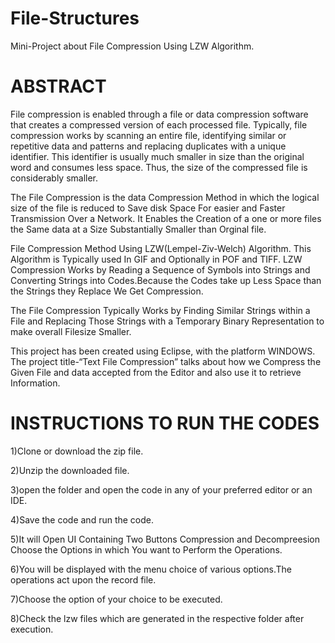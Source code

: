 # File-Structures
Mini-Project about File Compression Using LZW Algorithm.

# ABSTRACT

File compression is enabled through a file or data compression software that creates a compressed version of each processed file. Typically, file compression works by scanning an entire file, identifying similar or repetitive data and patterns and replacing duplicates with a unique identifier. This identifier is usually much smaller in size than the original word and consumes less space. Thus, the size of the compressed file is considerably smaller.

The  File Compression is the data Compression Method in which the logical size of the file is reduced to Save disk Space For easier and Faster Transmission Over a Network. It Enables the Creation of a one or more files the Same data at a Size Substantially Smaller than Orginal file.

File Compression Method Using LZW(Lempel-Ziv-Welch) Algorithm.
This Algorithm is Typically used In GIF and Optionally in POF and TIFF.
LZW Compression Works by Reading a Sequence of Symbols into Strings  and Converting Strings into Codes.Because the Codes take up Less Space than the Strings they Replace We Get Compression.

The File Compression Typically Works  by Finding Similar  Strings within a File and Replacing Those Strings with a Temporary Binary Representation to make overall Filesize Smaller.

This project has been created using Eclipse, with the platform WINDOWS. The project title-“Text File Compression” talks about how we Compress the Given File and data accepted from the Editor and also use it to retrieve Information. 

# INSTRUCTIONS TO RUN THE CODES
1)Clone or download the zip file.

2)Unzip the downloaded file.

3)open the folder and open the code in any of your preferred editor or an IDE.

4)Save the code and run the code.

5)It will Open UI Containing Two Buttons Compression and Decompreesion Choose the Options in which You want to Perform the Operations.

6)You will be displayed with the menu choice of various options.The operations act upon the record file.

7)Choose the option of your choice to be executed.

8)Check the lzw files which are generated in the respective folder after execution.
